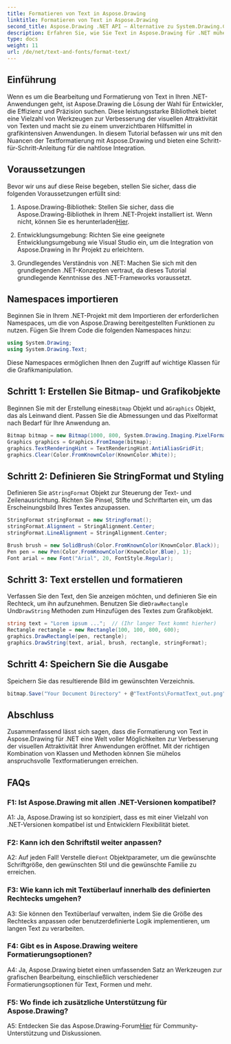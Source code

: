 ```yaml
---
title: Formatieren von Text in Aspose.Drawing
linktitle: Formatieren von Text in Aspose.Drawing
second_title: Aspose.Drawing .NET API – Alternative zu System.Drawing.Common
description: Erfahren Sie, wie Sie Text in Aspose.Drawing für .NET mühelos formatieren. Schritt-für-Schritt-Anleitung mit Beispielen.
type: docs
weight: 11
url: /de/net/text-and-fonts/format-text/
---
```

## Einführung

Wenn es um die Bearbeitung und Formatierung von Text in Ihren .NET-Anwendungen geht, ist Aspose.Drawing die Lösung der Wahl für Entwickler, die Effizienz und Präzision suchen. Diese leistungsstarke Bibliothek bietet eine Vielzahl von Werkzeugen zur Verbesserung der visuellen Attraktivität von Texten und macht sie zu einem unverzichtbaren Hilfsmittel in grafikintensiven Anwendungen. In diesem Tutorial befassen wir uns mit den Nuancen der Textformatierung mit Aspose.Drawing und bieten eine Schritt-für-Schritt-Anleitung für die nahtlose Integration.

## Voraussetzungen

Bevor wir uns auf diese Reise begeben, stellen Sie sicher, dass die folgenden Voraussetzungen erfüllt sind:

1.  Aspose.Drawing-Bibliothek: Stellen Sie sicher, dass die Aspose.Drawing-Bibliothek in Ihrem .NET-Projekt installiert ist. Wenn nicht, können Sie es herunterladen[Hier](https://releases.aspose.com/drawing/net/).

2. Entwicklungsumgebung: Richten Sie eine geeignete Entwicklungsumgebung wie Visual Studio ein, um die Integration von Aspose.Drawing in Ihr Projekt zu erleichtern.

3. Grundlegendes Verständnis von .NET: Machen Sie sich mit den grundlegenden .NET-Konzepten vertraut, da dieses Tutorial grundlegende Kenntnisse des .NET-Frameworks voraussetzt.

## Namespaces importieren

Beginnen Sie in Ihrem .NET-Projekt mit dem Importieren der erforderlichen Namespaces, um die von Aspose.Drawing bereitgestellten Funktionen zu nutzen. Fügen Sie Ihrem Code die folgenden Namespaces hinzu:

```csharp
using System.Drawing;
using System.Drawing.Text;
```

Diese Namespaces ermöglichen Ihnen den Zugriff auf wichtige Klassen für die Grafikmanipulation.

## Schritt 1: Erstellen Sie Bitmap- und Grafikobjekte

 Beginnen Sie mit der Erstellung eines`Bitmap` Objekt und a`Graphics` Objekt, das als Leinwand dient. Passen Sie die Abmessungen und das Pixelformat nach Bedarf für Ihre Anwendung an.

```csharp
Bitmap bitmap = new Bitmap(1000, 800, System.Drawing.Imaging.PixelFormat.Format32bppPArgb);
Graphics graphics = Graphics.FromImage(bitmap);
graphics.TextRenderingHint = TextRenderingHint.AntiAliasGridFit;
graphics.Clear(Color.FromKnownColor(KnownColor.White));
```

## Schritt 2: Definieren Sie StringFormat und Styling

 Definieren Sie a`StringFormat` Objekt zur Steuerung der Text- und Zeilenausrichtung. Richten Sie Pinsel, Stifte und Schriftarten ein, um das Erscheinungsbild Ihres Textes anzupassen.

```csharp
StringFormat stringFormat = new StringFormat();
stringFormat.Alignment = StringAlignment.Center;
stringFormat.LineAlignment = StringAlignment.Center;

Brush brush = new SolidBrush(Color.FromKnownColor(KnownColor.Black));
Pen pen = new Pen(Color.FromKnownColor(KnownColor.Blue), 1);
Font arial = new Font("Arial", 20, FontStyle.Regular);
```

## Schritt 3: Text erstellen und formatieren

Verfassen Sie den Text, den Sie anzeigen möchten, und definieren Sie ein Rechteck, um ihn aufzunehmen. Benutzen Sie die`DrawRectangle` Und`DrawString` Methoden zum Hinzufügen des Textes zum Grafikobjekt.

```csharp
string text = "Lorem ipsum ...";  // (Ihr langer Text kommt hierher)
Rectangle rectangle = new Rectangle(100, 100, 800, 600);
graphics.DrawRectangle(pen, rectangle);
graphics.DrawString(text, arial, brush, rectangle, stringFormat);
```

## Schritt 4: Speichern Sie die Ausgabe

Speichern Sie das resultierende Bild im gewünschten Verzeichnis.

```csharp
bitmap.Save("Your Document Directory" + @"TextFonts\FormatText_out.png");
```

## Abschluss

Zusammenfassend lässt sich sagen, dass die Formatierung von Text in Aspose.Drawing für .NET eine Welt voller Möglichkeiten zur Verbesserung der visuellen Attraktivität Ihrer Anwendungen eröffnet. Mit der richtigen Kombination von Klassen und Methoden können Sie mühelos anspruchsvolle Textformatierungen erreichen.

## FAQs

### F1: Ist Aspose.Drawing mit allen .NET-Versionen kompatibel?

A1: Ja, Aspose.Drawing ist so konzipiert, dass es mit einer Vielzahl von .NET-Versionen kompatibel ist und Entwicklern Flexibilität bietet.

### F2: Kann ich den Schriftstil weiter anpassen?

 A2: Auf jeden Fall! Verstelle die`Font` Objektparameter, um die gewünschte Schriftgröße, den gewünschten Stil und die gewünschte Familie zu erreichen.

### F3: Wie kann ich mit Textüberlauf innerhalb des definierten Rechtecks umgehen?

A3: Sie können den Textüberlauf verwalten, indem Sie die Größe des Rechtecks anpassen oder benutzerdefinierte Logik implementieren, um langen Text zu verarbeiten.

### F4: Gibt es in Aspose.Drawing weitere Formatierungsoptionen?

A4: Ja, Aspose.Drawing bietet einen umfassenden Satz an Werkzeugen zur grafischen Bearbeitung, einschließlich verschiedener Formatierungsoptionen für Text, Formen und mehr.

### F5: Wo finde ich zusätzliche Unterstützung für Aspose.Drawing?

 A5: Entdecken Sie das Aspose.Drawing-Forum[Hier](https://forum.aspose.com/c/diagram/17) für Community-Unterstützung und Diskussionen.